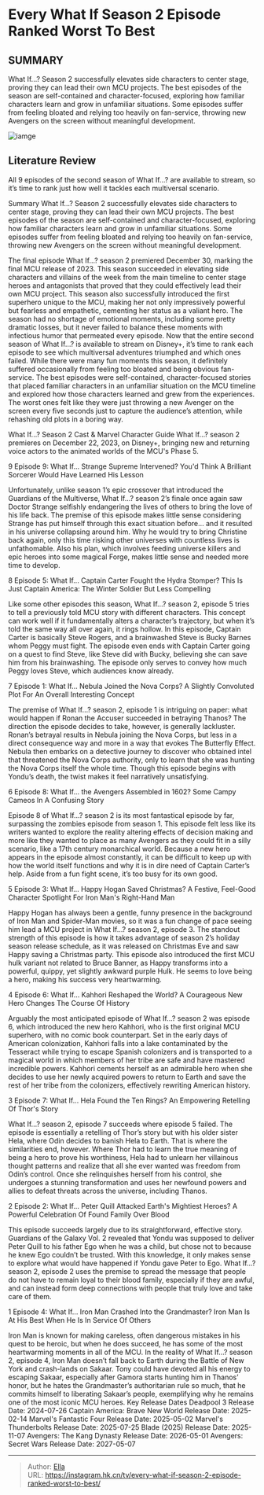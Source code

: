 # Every What If Season 2 Episode Ranked Worst To Best


## SUMMARY 


 What If...? Season 2 successfully elevates side characters to center stage, proving they can lead their own MCU projects. 
 The best episodes of the season are self-contained and character-focused, exploring how familiar characters learn and grow in unfamiliar situations. 
 Some episodes suffer from feeling bloated and relying too heavily on fan-service, throwing new Avengers on the screen without meaningful development. 

![iamge](https://static1.srcdn.com/wordpress/wp-content/uploads/2023/12/what-if-season-2-episodes-ranked-worst-best.jpg)

## Literature Review
All 9 episodes of the second season of What If…? are available to stream, so it’s time to rank just how well it tackles each multiversal scenario.




Summary
 What If...? Season 2 successfully elevates side characters to center stage, proving they can lead their own MCU projects. 
 The best episodes of the season are self-contained and character-focused, exploring how familiar characters learn and grow in unfamiliar situations. 
 Some episodes suffer from feeling bloated and relying too heavily on fan-service, throwing new Avengers on the screen without meaningful development. 


The final episode What If...? season 2 premiered December 30, marking the final MCU release of 2023. This season succeeded in elevating side characters and villains of the week from the main timeline to center stage heroes and antagonists that proved that they could effectively lead their own MCU project. This season also successfully introduced the first superhero unique to the MCU, making her not only impressively powerful but fearless and empathetic, cementing her status as a valiant hero. The season had no shortage of emotional moments, including some pretty dramatic losses, but it never failed to balance these moments with infectious humor that permeated every episode.
Now that the entire second season of What If…? is available to stream on Disney&#43;, it’s time to rank each episode to see which multiversal adventures triumphed and which ones failed. While there were many fun moments this season, it definitely suffered occasionally from feeling too bloated and being obvious fan-service. The best episodes were self-contained, character-focused stories that placed familiar characters in an unfamiliar situation on the MCU timeline and explored how those characters learned and grew from the experiences. The worst ones felt like they were just throwing a new Avenger on the screen every five seconds just to capture the audience’s attention, while rehashing old plots in a boring way.
            
 
 What If...? Season 2 Cast &amp; Marvel Character Guide 
What If...? season 2 premieres on December 22, 2023, on Disney&#43;, bringing new and returning voice actors to the animated worlds of the MCU&#39;s Phase 5.













 








 9  Episode 9: What If... Strange Supreme Intervened? 
You&#39;d Think A Brilliant Sorcerer Would Have Learned His Lesson
        

Unfortunately, unlike season 1’s epic crossover that introduced the Guardians of the Multiverse, What If...? season 2’s finale once again saw Doctor Strange selfishly endangering the lives of others to bring the love of his life back. The premise of this episode makes little sense considering Strange has put himself through this exact situation before… and it resulted in his universe collapsing around him. Why he would try to bring Christine back again, only this time risking other universes with countless lives is unfathomable. Also his plan, which involves feeding universe killers and epic heroes into some magical Forge, makes little sense and needed more time to develop.





 8  Episode 5: What If... Captain Carter Fought the Hydra Stomper? 
This Is Just Captain America: The Winter Soldier But Less Compelling
        

Like some other episodes this season, What If…? season 2, episode 5 tries to tell a previously told MCU story with different characters. This concept can work well if it fundamentally alters a character’s trajectory, but when it’s told the same way all over again, it rings hollow. In this episode, Captain Carter is basically Steve Rogers, and a brainwashed Steve is Bucky Barnes whom Peggy must fight. The episode even ends with Captain Carter going on a quest to find Steve, like Steve did with Bucky, believing she can save him from his brainwashing. The episode only serves to convey how much Peggy loves Steve, which audiences know already.





 7  Episode 1: What If... Nebula Joined the Nova Corps? 
A Slightly Convoluted Plot For An Overall Interesting Concept


 







The premise of What If…? season 2, episode 1 is intriguing on paper: what would happen if Ronan the Accuser succeeded in betraying Thanos? The direction the episode decides to take, however, is generally lackluster. Ronan’s betrayal results in Nebula joining the Nova Corps, but less in a direct consequence way and more in a way that evokes The Butterfly Effect. Nebula then embarks on a detective journey to discover who obtained intel that threatened the Nova Corps authority, only to learn that she was hunting the Nova Corps itself the whole time. Though this episode begins with Yondu’s death, the twist makes it feel narratively unsatisfying.





 6  Episode 8: What If... the Avengers Assembled in 1602? 
Some Campy Cameos In A Confusing Story
        

Episode 8 of What If…? season 2 is its most fantastical episode by far, surpassing the zombies episode from season 1. This episode felt less like its writers wanted to explore the reality altering effects of decision making and more like they wanted to place as many Avengers as they could fit in a silly scenario, like a 17th century monarchical world. Because a new hero appears in the episode almost constantly, it can be difficult to keep up with how the world itself functions and why it is in dire need of Captain Carter’s help. Aside from a fun fight scene, it’s too busy for its own good.





 5  Episode 3: What If... Happy Hogan Saved Christmas? 
A Festive, Feel-Good Character Spotlight For Iron Man&#39;s Right-Hand Man


 







Happy Hogan has always been a gentle, funny presence in the background of Iron Man and Spider-Man movies, so it was a fun change of pace seeing him lead a MCU project in What If…? season 2, episode 3. The standout strength of this episode is how it takes advantage of season 2’s holiday season release schedule, as it was released on Christmas Eve and saw Happy saving a Christmas party. This episode also introduced the first MCU hulk variant not related to Bruce Banner, as Happy transforms into a powerful, quippy, yet slightly awkward purple Hulk. He seems to love being a hero, making his success very heartwarming.





 4  Episode 6: What If... Kahhori Reshaped the World? 
A Courageous New Hero Changes The Course Of History


 







Arguably the most anticipated episode of What If…? season 2 was episode 6, which introduced the new hero Kahhori, who is the first original MCU superhero, with no comic book counterpart. Set in the early days of American colonization, Kahhori falls into a lake contaminated by the Tesseract while trying to escape Spanish colonizers and is transported to a magical world in which members of her tribe are safe and have mastered incredible powers. Kahhori cements herself as an admirable hero when she decides to use her newly acquired powers to return to Earth and save the rest of her tribe from the colonizers, effectively rewriting American history.





 3  Episode 7: What If... Hela Found the Ten Rings? 
An Empowering Retelling Of Thor&#39;s Story
        

What If…? season 2, episode 7 succeeds where episode 5 failed. The episode is essentially a retelling of Thor’s story but with his older sister Hela, where Odin decides to banish Hela to Earth. That is where the similarities end, however. Where Thor had to learn the true meaning of being a hero to prove his worthiness, Hela had to unlearn her villainous thought patterns and realize that all she ever wanted was freedom from Odin’s control. Once she relinquishes herself from his control, she undergoes a stunning transformation and uses her newfound powers and allies to defeat threats across the universe, including Thanos.





 2  Episode 2: What If... Peter Quill Attacked Earth&#39;s Mightiest Heroes? 
A Powerful Celebration Of Found Family Over Blood
        

This episode succeeds largely due to its straightforward, effective story. Guardians of the Galaxy Vol. 2 revealed that Yondu was supposed to deliver Peter Quill to his father Ego when he was a child, but chose not to because he knew Ego couldn’t be trusted. With this knowledge, it only makes sense to explore what would have happened if Yondu gave Peter to Ego. What If…? season 2, episode 2 uses the premise to spread the message that people do not have to remain loyal to their blood family, especially if they are awful, and can instead form deep connections with people that truly love and take care of them.





 1  Episode 4: What If... Iron Man Crashed Into the Grandmaster? 
Iron Man Is At His Best When He Is In Service Of Others
        

Iron Man is known for making careless, often dangerous mistakes in his quest to be heroic, but when he does succeed, he has some of the most heartwarming moments in all of the MCU. In the reality of What If…? season 2, episode 4, Iron Man doesn’t fall back to Earth during the Battle of New York and crash-lands on Sakaar. Tony could have devoted all his energy to escaping Sakaar, especially after Gamora starts hunting him in Thanos’ honor, but he hates the Grandmaster’s authoritarian rule so much, that he commits himself to liberating Sakaar’s people, exemplifying why he remains one of the most iconic MCU heroes.
   Key Release Dates             Deadpool 3 Release Date: 2024-07-26                   Captain America: Brave New World Release Date: 2025-02-14                  Marvel&#39;s Fantastic Four Release Date: 2025-05-02                  Marvel&#39;s Thunderbolts Release Date: 2025-07-25                  Blade (2025) Release Date: 2025-11-07                  Avengers: The Kang Dynasty  Release Date: 2026-05-01                   Avengers: Secret Wars Release Date: 2027-05-07      

---

> Author: [Ella](https://instagram.hk.cn/)  
> URL: https://instagram.hk.cn/tv/every-what-if-season-2-episode-ranked-worst-to-best/  

